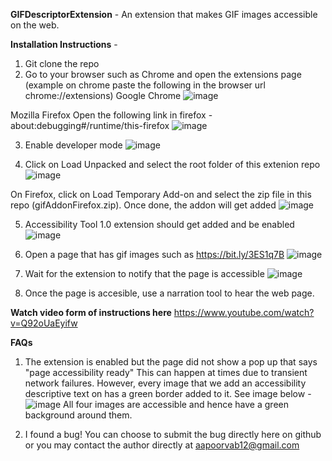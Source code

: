 **GIFDescriptorExtension** - An extension that makes GIF images accessible on the web.

**Installation Instructions** -

1. Git clone the repo
2. Go to your browser such as Chrome and open the extensions page (example on chrome paste the following in the browser url chrome://extensions)
Google Chrome
![image](https://user-images.githubusercontent.com/56744800/140815441-b27cc7bb-6646-4977-a40e-a4ad2965e137.png)

Mozilla Firefox
Open the following link in firefox -  about:debugging#/runtime/this-firefox
![image](https://user-images.githubusercontent.com/56744800/140828662-1fbba62d-2676-49c2-a5bf-2812a9b3bb2f.png)


3. Enable developer mode
 ![image](https://user-images.githubusercontent.com/56744800/140815416-b8ce5295-5023-4483-a26f-419f2246ba5f.png)

4. Click on Load Unpacked and select the root folder of this extenion repo
![image](https://user-images.githubusercontent.com/56744800/140815401-07d3e94b-0e02-4c39-ace9-f691c6b9cde4.png)

On Firefox, click on Load Temporary Add-on and select the zip file in this repo (gifAddonFirefox.zip). Once done, the addon will get added
![image](https://user-images.githubusercontent.com/56744800/140828754-1521d903-4285-4c61-8bd7-a100661e2764.png)

5. Accessibility Tool 1.0 extension should get added and be enabled
![image](https://user-images.githubusercontent.com/56744800/140815274-acd82e47-83fd-43e9-9f65-30fbc800d71e.png)

6. Open a page that has gif images such as https://bit.ly/3ES1q7B 
![image](https://user-images.githubusercontent.com/56744800/140815751-d8d69461-9cb3-4392-b675-6df1c1dab719.png)

7. Wait for the extension to notify that the page is accessible
![image](https://user-images.githubusercontent.com/56744800/140815814-eb99f26f-0cc8-4fb3-9600-3cc7d9f3fa39.png)

8. Once the page is accesible, use a narration tool to hear the web page.


**Watch video form of instructions here**
https://www.youtube.com/watch?v=Q92oUaEyifw


**FAQs**
1. The extension is enabled but the page did not show a pop up that says "page accessibility ready"
This can happen at times due to transient network failures. However, every image that we add an accessibility descriptive text on has a green border added to it. See image below - 
![image](https://user-images.githubusercontent.com/56744800/140815867-edaa7944-4505-4e02-ada0-c5b28dd6868a.png)
All four images are accessible and hence have a green background around them.

2. I found a bug!
You can choose to submit the bug directly here on github or you may contact the author directly at aapoorvab12@gmail.com


